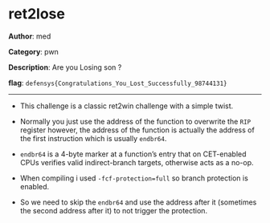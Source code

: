 # ret2lose

**Author**: med

**Category**: pwn

**Description**: Are you Losing son ?

**flag**: `defensys{Congratulations_You_Lost_Successfully_98744131}`

---

- This challenge is a classic ret2win challenge with a simple twist.

- Normally you just use the address of the function to overwrite the `RIP` register however, the address of the function is actually the address of the first instruction which is usually `endbr64`.

- `endbr64` is a 4-byte marker at a function’s entry that on CET-enabled CPUs verifies valid indirect-branch targets, otherwise acts as a no-op.

- When compiling i used `-fcf-protection=full` so branch protection is enabled.

- So we need to skip the `endbr64` and use the address after it (sometimes the second address after it) to not trigger the protection.
